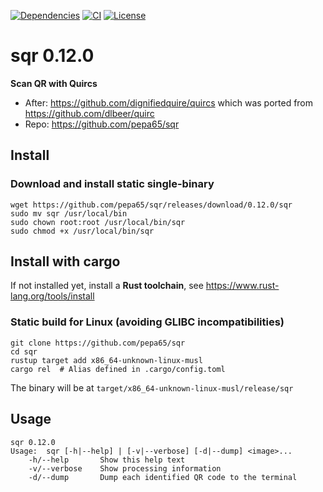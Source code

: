 <!--
[![Crate](https://img.shields.io/crates/v/quircs.svg?style=flat-square)](https://crates.io/crates/sqr)
[![Downloads](https://img.shields.io/crates/d/quircs.svg?style=flat-square)](https://crates.io/crates/sqr)
[![Docs](https://img.shields.io/badge/docs-latest-blue.svg?style=flat-square)](https://docs.rs/sqr)-->
[![Dependencies](https://deps.rs/repo/github/pepa65/sqr/status.svg)](https://deps.rs/repo/github/pepa65/sqr)
[![CI](https://github.com/pepa65/sqr/workflows/CI/badge.svg)](https://github.com/pepa65/sqr/actions)
[![License](https://img.shields.io/github/license/pepa65/sqr)](https://github.com/pepa65/sqr/blob/main/LICENSE)

# sqr 0.12.0
**Scan QR with Quircs**

* After: <https://github.com/dignifiedquire/quircs> which was ported from <https://github.com/dlbeer/quirc>
* Repo: <https://github.com/pepa65/sqr>

## Install
### Download and install static single-binary
```
wget https://github.com/pepa65/sqr/releases/download/0.12.0/sqr
sudo mv sqr /usr/local/bin
sudo chown root:root /usr/local/bin/sqr
sudo chmod +x /usr/local/bin/sqr
```

## Install with cargo
If not installed yet, install a **Rust toolchain**, see <https://www.rust-lang.org/tools/install>

### Static build for Linux (avoiding GLIBC incompatibilities)
```
git clone https://github.com/pepa65/sqr
cd sqr
rustup target add x86_64-unknown-linux-musl
cargo rel  # Alias defined in .cargo/config.toml
```

The binary will be at `target/x86_64-unknown-linux-musl/release/sqr`

## Usage
```
sqr 0.12.0
Usage:  sqr [-h|--help] | [-v|--verbose] [-d|--dump] <image>...
    -h/--help       Show this help text
    -v/--verbose    Show processing information
    -d/--dump       Dump each identified QR code to the terminal
```
